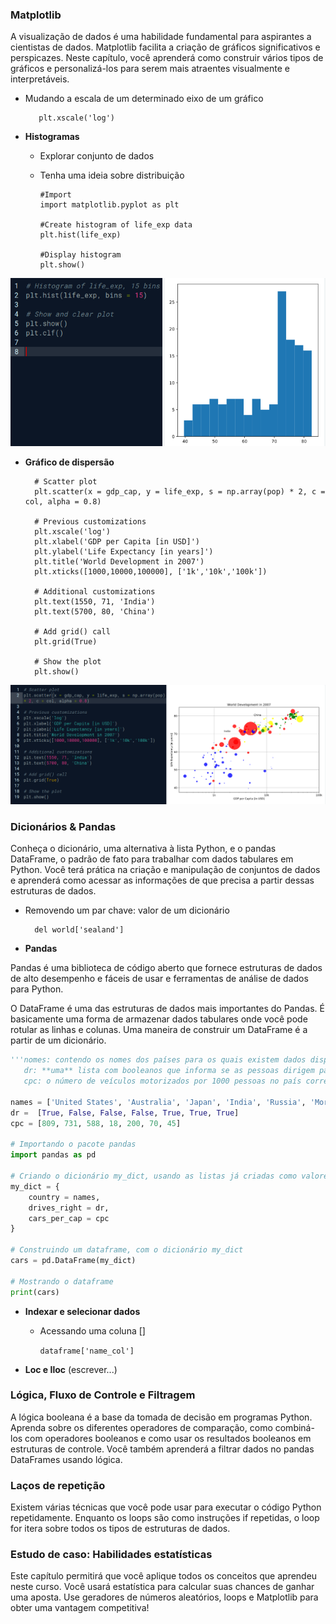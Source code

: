 ### Matplotlib
A visualização de dados é uma habilidade fundamental para aspirantes a cientistas de dados. Matplotlib facilita a criação de gráficos significativos e perspicazes. Neste capítulo, você aprenderá como construir vários tipos de gráficos e personalizá-los para serem mais atraentes visualmente e interpretáveis.

* Mudando a escala de um determinado eixo de um gráfico
    
         plt.xscale('log')


* **Histogramas**
  
  * Explorar conjunto de dados
  * Tenha uma ideia sobre distribuição
        
        #Import
        import matplotlib.pyplot as plt

        #Create histogram of life_exp data
        plt.hist(life_exp)

        #Display histogram
        plt.show()
<div align="center">
<img src="./../images/hist1.png">
</div>

* **Gráfico de dispersão**

        # Scatter plot
        plt.scatter(x = gdp_cap, y = life_exp, s = np.array(pop) * 2, c = col, alpha = 0.8)

        # Previous customizations
        plt.xscale('log') 
        plt.xlabel('GDP per Capita [in USD]')
        plt.ylabel('Life Expectancy [in years]')
        plt.title('World Development in 2007')
        plt.xticks([1000,10000,100000], ['1k','10k','100k'])

        # Additional customizations
        plt.text(1550, 71, 'India')
        plt.text(5700, 80, 'China')

        # Add grid() call
        plt.grid(True)

        # Show the plot
        plt.show()

<div align="center">
<img src="./../images/scatter.png">
</div>

### Dicionários & Pandas
Conheça o dicionário, uma alternativa à lista Python, e o pandas DataFrame, o padrão de fato para trabalhar com dados tabulares em Python. Você terá prática na criação e manipulação de conjuntos de dados e aprenderá como acessar as informações de que precisa a partir dessas estruturas de dados.
        
- Removendo um par chave: valor de um dicionário
        
        del world['sealand']

- **Pandas**

Pandas é uma biblioteca de código aberto que fornece estruturas de dados de alto desempenho e fáceis de usar e ferramentas de análise de dados para Python.

O DataFrame é uma das estruturas de dados mais importantes do Pandas. É basicamente uma forma de armazenar dados tabulares onde você pode rotular as linhas e colunas. Uma maneira de construir um DataFrame é a partir de um dicionário.


```python
'''nomes: contendo os nomes dos países para os quais existem dados disponíveis.
   dr: **uma** lista com booleanos que informa se as pessoas dirigem para a esquerda ou direita no país correspondente.
   cpc: o número de veículos motorizados por 1000 pessoas no país correspondente.'''

names = ['United States', 'Australia', 'Japan', 'India', 'Russia', 'Morocco', 'Egypt']
dr =  [True, False, False, False, True, True, True]
cpc = [809, 731, 588, 18, 200, 70, 45]

# Importando o pacote pandas
import pandas as pd

# Criando o dicionário my_dict, usando as listas já criadas como valores
my_dict = {
    country = names,
    drives_right = dr,
    cars_per_cap = cpc
}

# Construindo um dataframe, com o dicionário my_dict
cars = pd.DataFrame(my_dict)

# Mostrando o dataframe
print(cars)
```

- **Indexar e selecionar dados**
    * Acessando uma coluna []

        `dataframe['name_col']`

- **Loc e Iloc** (escrever...)
    
         
         

### Lógica, Fluxo de Controle e Filtragem


A lógica booleana é a base da tomada de decisão em programas Python. Aprenda sobre os diferentes operadores de comparação, como combiná-los com operadores booleanos e como usar os resultados booleanos em estruturas de controle. Você também aprenderá a filtrar dados no pandas DataFrames usando lógica.


### Laços de repetição
Existem várias técnicas que você pode usar para executar o código Python repetidamente. Enquanto os loops são como instruções if repetidas, o loop for itera sobre todos os tipos de estruturas de dados.


### Estudo de caso: Habilidades estatísticas

Este capítulo permitirá que você aplique todos os conceitos que aprendeu neste curso. Você usará estatística para calcular suas chances de ganhar uma aposta. Use geradores de números aleatórios, loops e Matplotlib para obter uma vantagem competitiva!
